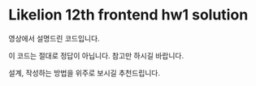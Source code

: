 # Likelion 12th frontend hw1 solution

영상에서 설명드린 코드입니다. 

이 코드는 절대로 정답이 아닙니다. 참고만 하시길 바랍니다. 

설계, 작성하는 방법을 위주로 보시길 추천드립니다. 
